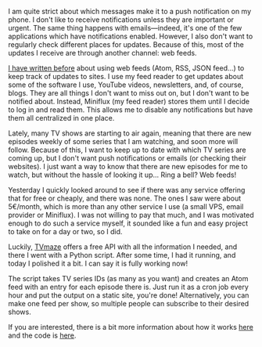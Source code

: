 <!-- title: Follow TV shows with web feeds -->
<!-- slug: tv-shows-web-feeds -->
<!-- categories: FOSS, Projects -->
<!-- date: 2021-05-20T19:19:00Z -->

I am quite strict about which messages make it to a push notification on my
phone. I don't like to receive notifications unless they are important or
urgent. The same thing happens with emails—indeed, it's one of the few
applications which have notifications enabled. However, I also don't want to
regularly check different places for updates. Because of this, most of the
updates I receive are through another channel: web feeds.

[I have written before][feeds] about using web feeds (Atom, RSS, JSON feed...)
to keep track of updates to sites. I use my feed reader to get updates about
some of the software I use, YouTube videos, newsletters, and, of course, blogs.
They are all things I don't want to miss out on, but I don't want to be notified
about. Instead, Miniflux (my feed reader) stores them until I decide to log in
and read them. This allows me to disable any notifications but have them all
centralized in one place.

Lately, many TV shows are starting to air again, meaning that there are new
episodes weekly of some series that I am watching, and soon more will follow.
Because of this, I want to keep up to date with which TV series are coming up,
but I don't want push notifications or emails (or checking their websites). I
just want a way to know that there are new episodes for me to watch, but without
the hassle of looking it up... Ring a bell? Web feeds!

Yesterday I quickly looked around to see if there was any service offering that
for free or cheaply, and there was none. The ones I saw were about 5€/month,
which is more than any other service I use (a small VPS, email provider or
Miniflux). I was not willing to pay that much, and I was motivated enough to do
such a service myself, it sounded like a fun and easy project to take on for a
day or two, so I did.

Luckily, [TVmaze][] offers a free API with all the information I needed, and
there I went with a Python script. After some time, I had it running, and today
I polished it a bit. I can say it is fully working now!

The script takes TV series IDs (as many as you want) and creates an Atom feed
with an entry for each episode there is. Just run it as a cron job every hour
and put the output on a static site, you're done! Alternatively, you can make
one feed per show, so multiple people can subscribe to their desired shows.

If you are interested, there is a bit more information about how it works
[here][tv2feed] and the code is [here][code].


[feeds]: </blog/2020/04/use-web-feeds/> "Use web feeds! - oscarbenedito.com"
[TVmaze]: <https://www.tvmaze.com>
[tv2feed]: </projects/tv2feed/>
[code]: <https://git.oscarbenedito.com/osf/file/tv2feed.py.html>

